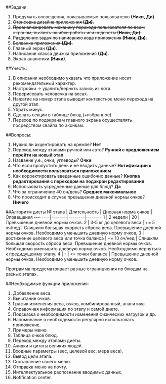 ##Задачи:
1. Продумать оповещения, показываемые пользователю **(Ники, Ди)**. 
2. ~~Отрисовка дизайна приложения **(Ди)**.~~
3. ~~Проанализировать механику перехода пользователя по всем экранам, выявить ошибки работы или недочеты **(Ники, Ди)**.~~
5. ~~Разделение задач по написанию кода приложения **(Ники, Ди)**.~~
6. ~~Болванка приложения **(Ди)**.~~
7. Главный экран **(Ди)**.
8. Написание класса движка приложения **(Ди)**.
9. Экран аналитики **(Ники)**.

##Учесть:
1. В описании необходимо указать что приложение носит рекомендательный характер.
2. Настройки -> удалить/вернкть запись из лога.
3. Перерисовать человечка на весах.
4. Нажатие на номер этапа выводит контекстное меню перехода на другой этап.
5. Убрать минус.
6. Сделать секции в таблице блюд (+избранное).
7. Переход по подэкранам главного экрана осуществлять посредством свайпа по эконкам.

##Вопросы:
1. Нужно ли акцентировать на кремле? **Нет**
2. Переход между этапами ручной или авто? **Ручной с предложением перейти на новый этап**
3. Название у.е., очки, углеводы? **Очки**
4. Что если пропустить день и не вводить данные? **Нотификации о необходимости пользоваться приложением**
5. Как корректировать введенные ошибочно данные? **Кнопка редактирования с переходом на подэкран редактирования**
6. Использовать усредненные данные для блюд? **Да**
7. Что за ограничение 40 оч/день? **Среднее максимальное**
8. Что происходит в случае превышения дневной нормы очков? **Ничего**

##Алгоритм диеты
№ этапа | Длительность | Дневная норма очков | Оповещения
--------|--------|--------|--------
1 | 2 недели | 20 |  Превышение дневной нормы очков.
2 | 3-5 кг до целевого веса |  += 5 оч/нед |  Слишклм большая скорость сброса веса.  Превышение дневной нормы очков. Необходимо уменьшить дневную норму очков.
3 | достижение целевого веса или точка баланса | += 10 оч/нед | Слишклм большая скорость сброса веса.  Превышение дневной нормы очков. Необходимо уменьшить дневную норму очков. Необходлимо вернуться к предидущемму этапу.
4 | - | <= точки баланса | Превышение дневной нормы очков. Необходимо уменьшить дневную норму очков.

Программа предусматривает разные ограницчения по блюдам на разных этапах.

##Необходимые функции приложения:
1. Добавление веса.
2. Вычитание очков.
3. График изменения веса, очков, комбинированный, аналитика.
4. Справочная информация по этапу и самой диете.
5. Подсказка о необходимости изменения физических нагрузок и др.
6. Напоминание о необходимости регулярно использовать приложение.
7. Примеры меню.
8. Таблица очков блюд.
9. Переход между этапами диеты.
10. Ачивки и цитаты великих людей.
11. Входные параметры (вес, целевой вес, мера веса).
12. Вывод цели этапа.
13. Составление своего меню.
14. Отправка меню на почту.
15. Интеллектуальное распознание вводимых данных.
16. Notification center.



